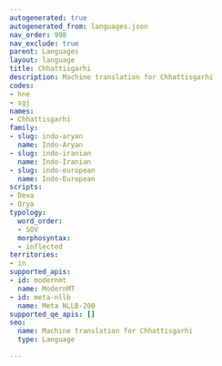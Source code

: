 ```yaml
---
autogenerated: true
autogenerated_from: languages.json
nav_order: 998
nav_exclude: true
parent: Languages
layout: language
title: Chhattisgarhi
description: Machine translation for Chhattisgarhi
codes:
- hne
- sgj
names:
- Chhattisgarhi
family:
- slug: indo-aryan
  name: Indo-Aryan
- slug: indo-iranian
  name: Indo-Iranian
- slug: indo-european
  name: Indo-European
scripts:
- Deva
- Orya
typology:
  word_order:
  - SOV
  morphosyntax:
  - inflected
territories:
- in
supported_apis:
- id: modernmt
  name: ModernMT
- id: meta-nllb
  name: Meta NLLB-200
supported_qe_apis: []
seo:
  name: Machine translation for Chhattisgarhi
  type: Language

---
```


